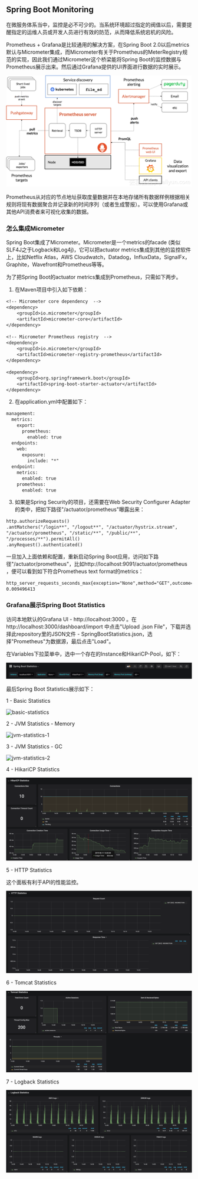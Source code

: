 ## Spring Boot Monitoring

在微服务体系当中，监控是必不可少的。当系统环境超过指定的阀值以后，需要提醒指定的运维人员或开发人员进行有效的防范，从而降低系统宕机的风险。

Prometheus + Grafana是比较通用的解决方案，在Spring Boot 2.0以后metrics默认与Micrometer集成，而Micrometer有关于Prometheus的MeterRegistry规范的实现，因此我们通过Micrometer这个桥梁能将Spring Boot的监控数据与Prometheus展示出来。然后通过Grafana提供的UI界面进行数据的实时展示。

![infra-prometheus-grafana](./infra-prometheus-grafana.png)

Prometheus从对应的节点地址获取度量数据并在本地存储所有数据样例根据相关规则将现有数据聚合并记录新的时间序列（或者生成警报）。可以使用Grafana或其他API消费者来可视化收集的数据。

### 怎么集成Micrometer

Spring Boot集成了Micrometer。Micrometer是一个metrics的facade (类似SLF4J之于Logback和Log4j)，它可以把actuator metrics集成到其他的监控软件上，比如Netflix Atlas，AWS Cloudwatch，Datadog，InfluxData，SignalFx，Graphite，Wavefront和Prometheus等等。

为了把Spring Boot的actuator metrics集成到Prometheus，只需如下两步。

1. 在Maven项目中引入如下依赖：

```
<!-- Micrometer core dependency  -->
<dependency>
    <groupId>io.micrometer</groupId>
    <artifactId>micrometer-core</artifactId>
</dependency>

<!-- Micrometer Prometheus registry  -->
<dependency>
    <groupId>io.micrometer</groupId>
    <artifactId>micrometer-registry-prometheus</artifactId>
</dependency>

<dependency>
    <groupId>org.springframework.boot</groupId>
    <artifactId>spring-boot-starter-actuator</artifactId>
</dependency>
```

2. 在application.yml中配置如下：

```
management:
  metrics:
    export:
      prometheus:
        enabled: true
  endpoints:
    web:
      exposure:
        include: "*"
  endpoint:
    metrics:
      enabled: true
    prometheus:
      enabled: true
```

3. 如果是Spring Security的项目，还需要在Web Security Configurer Adapter的类中，把如下路径"/actuator/prometheus"曝露出来：

```
http.authorizeRequests()
.antMatchers("/login**", "/logout**", "/actuator/hystrix.stream", "/actuator/prometheus", "/static/**", "/public/**", "/processes/**").permitAll()
.anyRequest().authenticated()
```

一旦加入上面依赖和配置，重新启动Spring Boot应用，访问如下路径"/actuator/prometheus"，比如http://localhost:9091/actuator/prometheus ，便可以看到如下符合Prometheus text format的metrics：

```
http_server_requests_seconds_max{exception="None",method="GET",outcome="SUCCESS",status="200",uri="/actuator/prometheus",} 0.009496413
```

### Grafana展示Spring Boot Statistics

访问本地默认的Grafana UI - http://localhost:3000 。在http://localhost:3000/dashboard/import 中点击"Upload .json File"，下载并选择此repository里的JSON文件 - SpringBootStatistics.json，选择"Prometheus"为数据源，最后点击"Load"。

在Variables下拉菜单中，选中一个存在的Instance和HikariCP-Pool，如下：

![config](./config.png)

最后Spring Boot Statistics展示如下：

1 - Basic Statistics

![basic-statistics](./basic-statistics.png)

2 - JVM Statistics - Memory

![jvm-statistics-1](./jvm-statistics-1.png)

3 - JVM Statistics - GC

![jvm-statistics-2](./jvm-statistics-2.png)

4 - HikariCP Statistics

![hikaricp-statistics](./hikaricp-statistics.png)

5 - HTTP Statistics

这个面板有利于API的性能监控。

![http-statistics](./http-statistics.png)

6 - Tomcat Statistics

![tomcat-statistics](./tomcat-statistics.png)

7 - Logback Statistics

![logback-statistics](./logback-statistics.png)